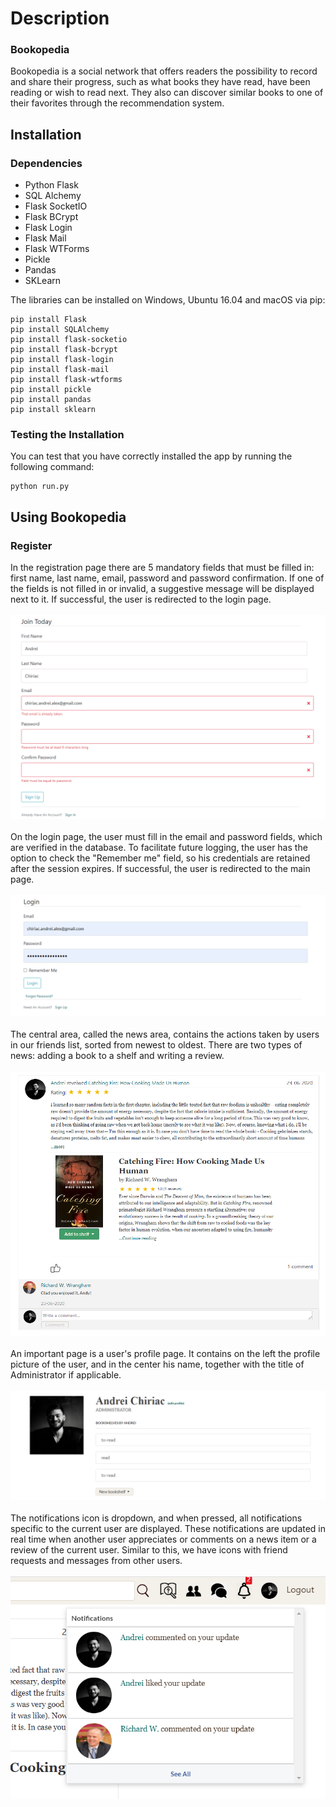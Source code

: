 # Description
### Bookopedia

Bookopedia is a social network that offers readers the possibility to record and share their progress, such as what books they have read, have been reading or wish to read next.
They also can discover similar books to one of their favorites through the recommendation system.

## Installation
### Dependencies
- Python Flask
- SQL Alchemy
- Flask SocketIO
- Flask BCrypt
- Flask Login
- Flask Mail
- Flask WTForms
- Pickle
- Pandas
- SKLearn

The libraries can be installed on Windows, Ubuntu 16.04 and macOS via pip:
```
pip install Flask
pip install SQLAlchemy
pip install flask-socketio
pip install flask-bcrypt
pip install flask-login
pip install flask-mail
pip install flask-wtforms
pip install pickle
pip install pandas
pip install sklearn
```

### Testing the Installation
You can test that you have correctly installed the app by running the following command:

```
python run.py
```

## Using Bookopedia
### Register

In the registration page there are 5 mandatory fields that must be filled in: first name, last name, email, password and password confirmation. If one of the fields is not filled in or invalid, a suggestive message will be displayed next to it. If successful, the user is redirected to the login page. <br/> <br/>
![](https://github.com/chiriacandrei25/Bookopedia/blob/master/Register.PNG)<br/><br/>
On the login page, the user must fill in the email and password fields, which are verified in the database. To facilitate future logging, the user has the option to check the "Remember me" field, so his credentials are retained after the session expires. If successful, the user is redirected to the main page.<br/><br/>
![](https://github.com/chiriacandrei25/Bookopedia/blob/master/Login.PNG)<br/><br/>
The central area, called the news area, contains the actions taken by users in our friends list, sorted from newest to oldest. There are two types of news: adding a book to a shelf and writing a review.<br/><br/>
![](https://github.com/chiriacandrei25/Bookopedia/blob/master/New%20Feed.PNG)<br/><br/>
An important page is a user's profile page. It contains on the left the profile picture of the user, and in the center his name, together with the title of Administrator if applicable.<br/><br/>
![](https://github.com/chiriacandrei25/Bookopedia/blob/master/User_Profile_1.PNG)<br/><br/>
The notifications icon is dropdown, and when pressed, all notifications specific to the current user are displayed. These notifications are updated in real time when another user appreciates or comments on a news item or a review of the current user. Similar to this, we have icons with friend requests and messages from other users.<br/><br/>
![](https://github.com/chiriacandrei25/Bookopedia/blob/master/Notifications.PNG)<br/>

